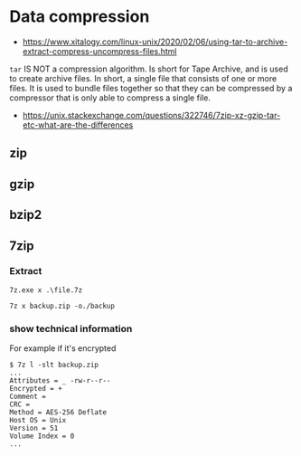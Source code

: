 # Data compression


- <https://www.xitalogy.com/linux-unix/2020/02/06/using-tar-to-archive-extract-compress-uncompress-files.html>


`tar` IS NOT a compression algorithm. Is short for Tape Archive, and is used to create archive files. In short, a single file that consists of one or more files. It is used to bundle files together so that they can be compressed by a compressor that is only able to compress a single file.
- <https://unix.stackexchange.com/questions/322746/7zip-xz-gzip-tar-etc-what-are-the-differences>



## zip



## gzip


## bzip2




## 7zip

### Extract

`7z.exe x .\file.7z`

`7z x backup.zip -o./backup`


### show technical information

For example if it's encrypted
```
$ 7z l -slt backup.zip
...
Attributes = _ -rw-r--r--
Encrypted = +
Comment = 
CRC = 
Method = AES-256 Deflate
Host OS = Unix
Version = 51
Volume Index = 0
...
```





